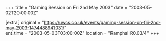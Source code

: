 +++
title = "Gaming Session on Fri 2nd May 2003"
date = "2003-05-02T20:00:00Z"

[extra]
original = "https://uwcs.co.uk/events/gaming-session-on-fri-2nd-may-2003-1474488941031/"    
ent_time = "2003-05-03T03:00:00Z"
location = "Ramphal R0.03/4"
+++




